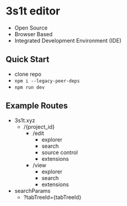 # 3s1t editor

- Open Source
- Browser Based
- Integrated Development Environment (IDE)

## Quick Start

- clone repo
- `npm i --legacy-peer-deps`
- `npm run dev`

## Example Routes

- 3s1t.xyz
  - /{project_id}
    - /edit
      - explorer
      - search
      - source control
      - extensions
    - /view
      - explorer
      - search
      - extensions
- searchParams
  - ?tabTreeId={tabTreeId}
